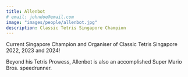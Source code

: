 ```yaml
---
title: Allenbot
# email: johndoe@email.com
image: "images/people/allenbot.jpg"
description: Classic Tetris Singapore Champion
---
```


Current Singapore Champion and Organiser of Classic Tetris Singapore 2022, 2023 and 2024!

Beyond his Tetris Prowess, Allenbot is also an accomplished Super Mario Bros. speedrunner.
